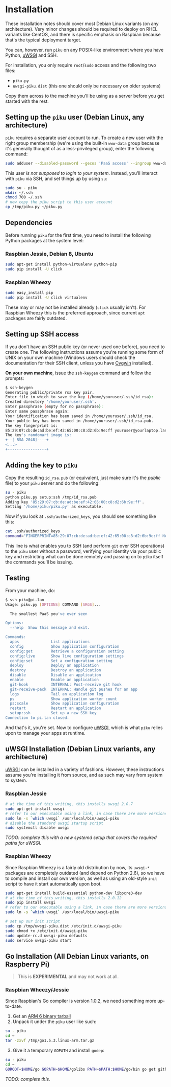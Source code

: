 # Installation

These installation notes should cover most Debian Linux variants (on any architecture). Very minor changes should be required to deploy on RHEL variants like CentOS, and there is specific emphasis on Raspbian because that's the typical deployment target.

You can, however, run `piku` on any POSIX-like environment where you have Python, [uWSGI][uwsgi] and SSH.

For installation, you only require `root`/`sudo` access and the following two files:

* `piku.py`
* `uwsgi-piku.dist` (this one should only be necessary on older systems)

Copy them across to the machine you'll be using as a server before you get started with the rest.

## Setting up the `piku` user (Debian Linux, any architecture)

`piku` requires a separate user account to run. To create a new user with the right group membership (we're using the built-in `www-data` group because it's generally thought of as a less-privileged group), enter the following command:

```bash
sudo adduser --disabled-password --gecos 'PaaS access' --ingroup www-data piku
```

This user _is not supposed to login to your system_. Instead, you'll interact with `piku` via SSH, and set things up by using `su`:

```bash
sudo su - piku
mkdir ~/.ssh
chmod 700 ~/.ssh
# now copy the piku script to this user account
cp /tmp/piku.py ~/piku.py
```

## Dependencies

Before running `piku` for the first time, you need to install the following Python packages at the system level:

### Raspbian Jessie, Debian 8, Ubuntu

```bash
sudo apt-get install python-virtualenv python-pip
sudo pip install -U click
```

### Raspbian Wheezy
```bash
sudo easy_install pip
sudo pip install -U click virtualenv
```

These may or may not be installed already (`click` usually isn't). For Raspbian Wheezy this is the preferred approach, since current `apt` packages are fairly outdated.

## Setting up SSH access

If you don't have an SSH public key (or never used one before), you need to create one. The following instructions assume you're running some form of UNIX on your own machine (Windows users should check the documentation for their SSH client, unless you have [Cygwin][cygwin] installed).

**On your own machine**, issue the `ssh-keygen` command and follow the prompts:

```bash
$ ssh-keygen 
Generating public/private rsa key pair.
Enter file in which to save the key (/home/youruser/.ssh/id_rsa): 
Created directory '/home/youruser/.ssh'.
Enter passphrase (empty for no passphrase): 
Enter same passphrase again: 
Your identification has been saved in /home/youruser/.ssh/id_rsa.
Your public key has been saved in /home/youruser/.ssh/id_rsa.pub.
The key fingerprint is:
85:29:07:cb:de:ad:be:ef:42:65:00:c8:d2:6b:9e:ff youruser@yourlaptop.lan
The key's randomart image is:
+--[ RSA 2048]----+
<...>
+-----------------+
```

## Adding the key to `piku`

Copy the resulting `id_rsa.pub` (or equivalent, just make sure it's the _public_ file) to your `piku` server and do the following:

```bash
su - piku
python piku.py setup:ssh /tmp/id_rsa.pub
Adding key '85:29:07:cb:de:ad:be:ef:42:65:00:c8:d2:6b:9e:ff'.
Setting '/home/piku/piku.py' as executable.
```

Now if you look at `.ssh/authorized_keys`, you should see something like this:

```bash
cat .ssh/authorized_keys 
command="FINGERPRINT=85:29:07:cb:de:ad:be:ef:42:65:00:c8:d2:6b:9e:ff NAME=default /home/piku/piku.py $SSH_ORIGINAL_COMMAND",no-agent-forwarding,no-user-rc,no-X11-forwarding,no-port-forwarding ssh-rsa AAAAB3NzaC1yc2EAAAADAQABAAABAQDhTYZi/qeJBKgU3naI8FNjQgeMYnMsEtqrOmUc4lJoPNH2qBUTNkzwThGqsBm2HNLPURWMiEifBqF+kRixMud67Co7Zs9ys7pwFXkJB9bbZasd2JCGfVZ4UYXHnvgejSWkLAV/4bObhsbP2vWOmbbm91Cwn+PGJgoiW08yrd45lsDmgv9cUAJS3e8LkgVELvIDg49yM5ArB88oxwMEoUgWU2OniHmH0o1zw5I8WXHRhHOjb8cGsdTYfXEizRKKRTM2Mu6dKRt1GNL0UbWi8iS3uJHGD3AcQ4ApdMl5X0gTixKHponStOrSMy19/ltuIy8Sjr7KKPxz07ikMYr7Vpcp youruser@yourlaptop.lan
```

This line is what enables you to SSH (and perform `git` over SSH operations) to the `piku` user without a password, verifying your identity via your public key and restricting what can be done remotely and passing on to `piku` itself the commands you'll be issuing.

## Testing

From your machine, do:

```bash
$ ssh piku@pi.lan
Usage: piku.py [OPTIONS] COMMAND [ARGS]...

  The smallest PaaS you've ever seen

Options:
  --help  Show this message and exit.

Commands:
  apps              List applications
  config            Show application configuration
  config:get        Retrieve a configuration setting
  config:live       Show live configuration settings
  config:set        Set a configuration setting
  deploy            Deploy an application
  destroy           Destroy an application
  disable           Disable an application
  enable            Enable an application
  git-hook          INTERNAL: Post-receive git hook
  git-receive-pack  INTERNAL: Handle git pushes for an app
  logs              Tail an application log
  ps                Show application worker count
  ps:scale          Show application configuration
  restart           Restart an application
  setup:ssh         Set up a new SSH key
Connection to pi.lan closed.
```

And that's it, you're set. Now to configure [uWSGI][uwsgi], which is what `piku` relies upon to manage your apps at runtime.

## uWSGI Installation (Debian Linux variants, any architecture)

[uWSGI][uwsgi] can be installed in a variety of fashions. However, these instructions assume you're installing it from source, and as such may vary from system to system.

### Raspbian Jessie

```bash
# at the time of this writing, this installs uwsgi 2.0.7
sudo apt-get install uwsgi
# refer to our executable using a link, in case there are more versions installed
sudo ln -s `which uwsgi` /usr/local/bin/uwsgi-piku
# disable the standard uwsgi startup script
sudo systemctl disable uwsgi
```

_TODO: complete this with a new systemd setup that covers the required paths for uWSGI._

### Raspbian Wheezy

Since Raspbian Wheezy is a fairly old distribution by now, its `uwsgi-*` packages are completely outdated (and depend on Python 2.6), so we have to compile and install our own version, as well as using an old-style `init` script to have it start automatically upon boot.

```bash
sudo apt-get install build-essential python-dev libpcre3-dev
# at the time of this writing, this installs 2.0.12
sudo pip install uwsgi
# refer to our executable using a link, in case there are more versions installed
sudo ln -s `which uwsgi` /usr/local/bin/uwsgi-piku

# set up our init script
sudo cp /tmp/uwsgi-piku.dist /etc/init.d/uwsgi-piku
sudo chmod +x /etc/init.d/uwsgi-piku
sudo update-rc.d uwsgi-piku defaults
sudo service uwsgi-piku start
```

## Go Installation (All Debian Linux variants, on Raspberry Pi)

> This is **EXPERIMENTAL** and may not work at all.

### Raspbian Wheezy/Jessie

Since Raspbian's Go compiler is version 1.0.2, we need something more up-to-date.

1. Get an [ARM 6 binary tarball][goarm]
2. Unpack it under the `piku` user like such:

```bash
su - piku
cd ~
tar -zxvf /tmp/go1.5.3.linux-arm.tar.gz
```

3. Give it a temporary `GOPATH` and install `godep`:

```bash
su - piku
cd ~
GOROOT=$HOME/go GOPATH=$HOME/golibs PATH=$PATH:$HOME/go/bin go get github.com/tools/godep
```

_TODO: complete this._

[goarm]: http://dave.cheney.net/unofficial-arm-tarballs
[uwsgi]: https://github.com/unbit/uwsgi
[cygwin]: http://www.cygwin.com